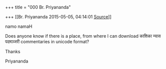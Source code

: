 +++
title = "000 Br. Priyananda"

+++
[[Br. Priyananda	2015-05-05, 04:14:01 [Source](https://groups.google.com/g/samskrita/c/p7JjYe8wPVg)]]



namo namaH

  

Does anyone know if there is a place, from where I can download काशिका न्यास पदमञ्जरी commentaries in unicode format?

  

Thanks

Priyananda

